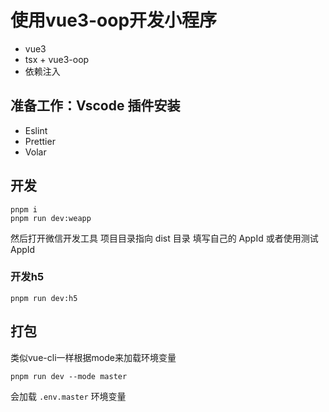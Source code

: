 # 使用vue3-oop开发小程序

- vue3
- tsx + vue3-oop
- 依赖注入
  
## 准备工作：Vscode 插件安装

- Eslint
- Prettier
- Volar

## 开发

```shell
pnpm i
pnpm run dev:weapp
```

然后打开微信开发工具 项目目录指向 dist 目录 填写自己的 AppId 或者使用测试 AppId

### 开发h5

```shell
pnpm run dev:h5
```

## 打包

类似vue-cli一样根据mode来加载环境变量

```shell
pnpm run dev --mode master
```

会加载 `.env.master` 环境变量


